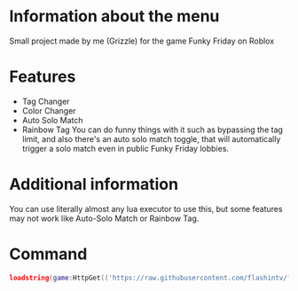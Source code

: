 # Information about the menu
Small project made by me (Grizzle) for the game Funky Friday on Roblox 

# Features
- Tag Changer
- Color Changer
- Auto Solo Match 
- Rainbow Tag
You can do funny things with it such as bypassing the tag limit, 
and also there's an auto solo match toggle, that will automatically trigger a solo match even in public Funky Friday lobbies. 

# Additional information
You can use literally almost any lua executor to use this, but some features may not work like Auto-Solo Match or Rainbow Tag. 

# Command
```lua
loadstring(game:HttpGet(('https://raw.githubusercontent.com/flashintv/funkyFriday-Menu/main/main.lua'),true))()
```
